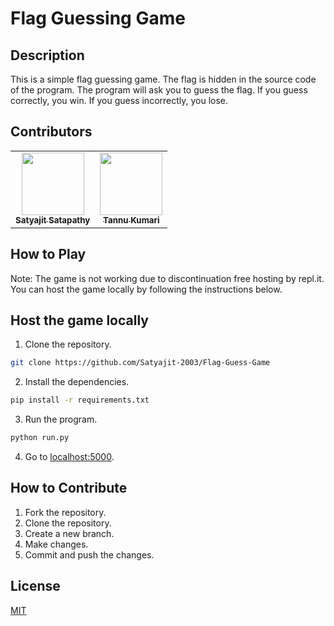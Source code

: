 # Flag Guessing Game

## Description
This is a simple flag guessing game. The flag is hidden in the source code of the program. The program will ask you to guess the flag. If you guess correctly, you win. If you guess incorrectly, you lose. 

## Contributors

<table>
    <tr>
        <td align="center"><a href="https://github.com/Satyajit-2003"><img src="https://avatars.githubusercontent.com/u/74524306?v=4" width="100px;" alt=""/><br /><sub><b>Satyajit Satapathy</b></sub></a><br /></td>
        <td align="center"><a href="https://github.com/tannu-ck21"><img src="https://avatars.githubusercontent.com/u/118547911?v=4" width="100px;" alt=""/><br /><sub><b>Tannu Kumari</b></sub></a><br /></td>
    </tr>
</table>


## How to Play
Note: The game is not working due to discontinuation free hosting by repl.it. You can host the game locally by following the instructions below.
<!-- 1. Go to the [website](https://flag-guess-game.satyajitsatapat.repl.co/).
2. Register for an account.
3. Login to your account.
4. Guess the flag.
5. If you guess correctly, you score points. If you guess incorrectly, you lose points. -->

## Host the game locally
1. Clone the repository.
```bash
git clone https://github.com/Satyajit-2003/Flag-Guess-Game
```
2. Install the dependencies.
```bash
pip install -r requirements.txt
```
3. Run the program.
```bash
python run.py
```
4. Go to [localhost:5000](http://localhost:5000/).

## How to Contribute
1. Fork the repository.
2. Clone the repository.
3. Create a new branch.
4. Make changes.
5. Commit and push the changes.

## License
[MIT](https://choosealicense.com/licenses/mit/)

